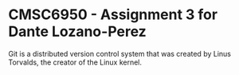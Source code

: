 # CMSC6950 - Assignment 3 for Dante Lozano-Perez

Git is a distributed version control system that was created by
Linus Torvalds, the creator of the Linux kernel. 

